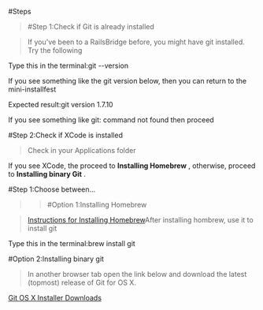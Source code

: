 #Steps


>[]()#Step 1:Check if Git is already installed


>If you've been to a RailsBridge before, you might have git installed. Try the following

Type this in the terminal:git --version

If you see something like the git version below, then you can return to the mini-installfest

Expected result:git version 1.7.10

If you see something like 
git: command not found then proceed

[]()#Step 2:Check if XCode is installed


>Check in your Applications folder

If you see XCode, the proceed to 
**Installing Homebrew**
, otherwise, proceed to 
**Installing binary Git**
.

[]()#Step 1:Choose between...


>>[]()#Option 1:Installing Homebrew


>[Instructions for Installing Homebrew](/installfest/install_homebrew)After installing hombrew, use it to install git

Type this in the terminal:brew install git


[]()#Option 2:Installing binary git


>In another browser tab open the link below and download the latest (topmost) release of Git for OS X.

[Git OS X Installer Downloads](http://code.google.com/p/git-osx-installer/downloads/list?can=3)